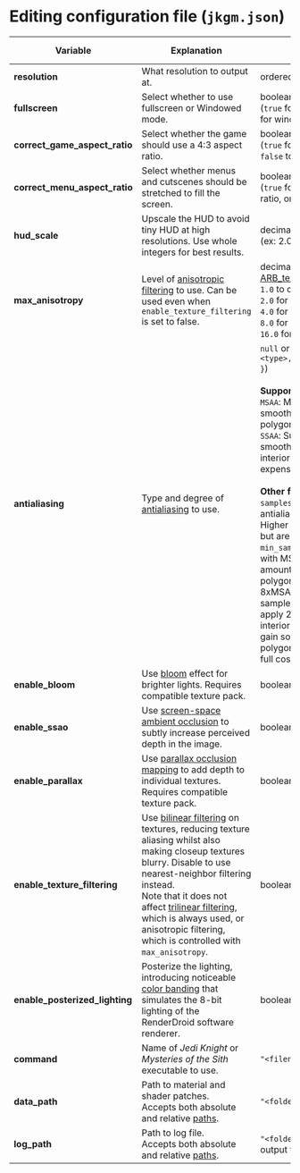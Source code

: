 # Editing configuration file (`jkgm.json`)

| Variable | Explanation | Syntax | Default value |
|----------------|------------------------------|--------|---------------|
| **resolution** | What resolution to output at. | ordered pair (`[ x, y ]`) | `[ 1024, 768 ]` |
| **fullscreen** | Select whether to use fullscreen or Windowed mode. | boolean<br/>(`true` for fullscreen, or `false` for windowed) |
| **correct_game_aspect_ratio** | Select whether the game should use a 4:3 aspect ratio. | boolean<br/>(`true` for a 4:3 aspect ratio, or `false` to fill the screen) | `false` |
| **correct_menu_aspect_ratio** | Select whether menus and cutscenes should be stretched to fill the screen. | boolean<br/>(`true` for the original aspect ratio, or `false` for stretched) | `true` |
| **hud_scale** | Upscale the HUD to avoid tiny HUD at high resolutions. Use whole integers for best results. | decimal<br/>(ex: 2.0 = 200% scaling) | Default: `1.0` |
| **max_anisotropy** | Level of [anisotropic filtering](https://en.wikipedia.org/wiki/Anisotropic_filtering) to use. Can be used even when `enable_texture_filtering` is set to false. | decimal (values taken from [ARB_texture_filter_anisotropic](https://www.khronos.org/registry/OpenGL/extensions/ARB/ARB_texture_filter_anisotropic.txt)): `1.0` to disable,<br/> `2.0` for 2x,<br/> `4.0` for 4x,<br/> `8.0` for 8x,<br/> `16.0` for 16x | Default: `2.0` |
| **antialiasing** | Type and degree of [antialiasing](https://en.wikipedia.org/wiki/Spatial_anti-aliasing) to use. | `null` or object (`{ "type": <type>, "samples": <integer> }`)<br/><br/>**Supported types:**<br/>`MSAA`: Multisample antialiasing smooths the edges of polygons only.<br/>`SSAA`: Supersample antialiasing smooths polygon edges and interiors, but is much more expensive than MSAA.<br/><br/>**Other fields:**<br/>`samples`: The number of antialiasing samples per pixel. Higher values may look better, but are more expensive.<br/>`min_sample_factor`: When used with MSAA, applies some amount of supersampling to polygon interiors. For example, 8xMSAA with a minimum sample factor of 0.25 will apply 2xSSAA to polygon interiors. This can be used to gain some antialiasing for polygon interiors without the full cost of SSAA.| Default: `null` |
| **enable_bloom** | Use [bloom](https://en.wikipedia.org/wiki/Bloom_(shader_effect)) effect for brighter lights. Requires compatible texture pack. | boolean | Default: `true` |
| **enable_ssao** | Use [screen-space ambient occlusion](https://en.wikipedia.org/wiki/Screen_space_ambient_occlusion) to subtly increase perceived depth in the image. | boolean | `true` |
| **enable_parallax** | Use [parallax occlusion mapping](https://en.wikipedia.org/wiki/Parallax_occlusion_mapping) to add depth to individual textures. Requires compatible texture pack. | boolean | `true` |
| **enable_texture_filtering** | Use [bilinear filtering](https://en.wikipedia.org/wiki/Bilinear_filtering) on textures, reducing texture aliasing whilst also making closeup textures blurry.  Disable to use nearest-neighbor filtering instead.<br/>Note that it does not affect [trilinear filtering](https://en.wikipedia.org/wiki/Trilinear_filtering), which is always used, or anisotropic filtering, which is controlled with `max_anisotropy`. | boolean | `true` |
| **enable_posterized_lighting** | Posterize the lighting, introducing noticeable [color banding](https://en.wikipedia.org/wiki/Colour_banding) that simulates the 8-bit lighting of the RenderDroid software renderer. | boolean | `false` |
| **command** | Name of *Jedi Knight* or *Mysteries of the Sith* executable to use. | `"<filename>"` | `"jk.exe"` |
| **data_path** | Path to material and shader patches.<br/>Accepts both absolute and relative [paths](https://en.wikipedia.org/wiki/Path_(computing)#MS-DOS/Microsoft_Windows_style). | `"<folderpath>"` | `"jkgm"` |
| **log_path** | Path to log file.<br/>Accepts both absolute and relative [paths](https://en.wikipedia.org/wiki/Path_(computing)#MS-DOS/Microsoft_Windows_style). | `"<folderpath>"`, or `null` to not output to a log | `null` |

<!-- No need to really have this, but I didn't want to remove it yet, in
## HUD Scaling
Recommend values for HUD scaling (based on 360p HUD size and Jedi Outcast/Academy HUD sizes): `2.0` for 720p, `3.0` for 1080p, `4.0` for 1440p, `6.0` for 2160p.
-->

